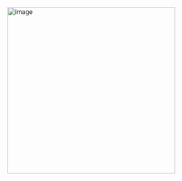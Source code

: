 <img width="385" height="381" alt="image" src="https://github.com/user-attachments/assets/68915a0e-e818-413e-bb32-4bd2de362ea1" />

